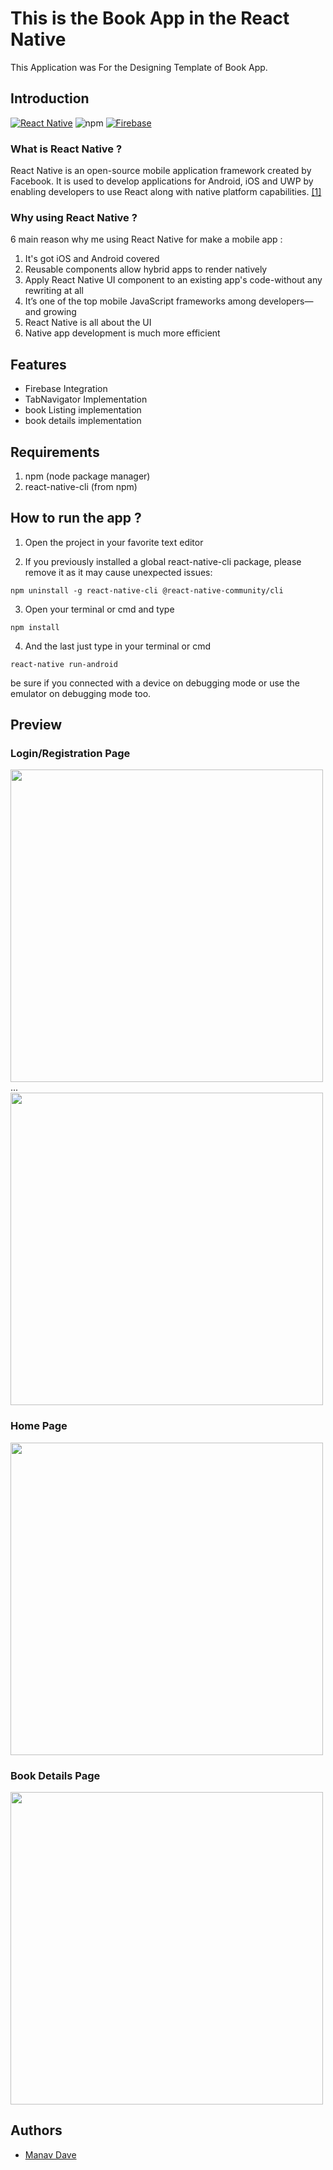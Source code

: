 # This is the Book App in the React Native

This Application was For the Designing Template of Book App.

## Introduction

[![React Native](https://img.shields.io/badge/React%20Native-v0.71-blue.svg?style=rounded-square)](https://facebook.github.io/react-native/)
![npm](https://img.shields.io/badge/npm-v4.18.2-blue.svg?style=rounded-square)
[![Firebase](https://img.shields.io/badge/firebase-v9.20.0-blue.svg?style=rounded-square)](https://firebase.google.com/)

### What is React Native ?

React Native is an open-source mobile application framework created by Facebook. It is used to develop applications for Android, iOS and UWP by enabling developers to use React along with native platform capabilities. [[1]](https://en.wikipedia.org/wiki/React_Native)

### Why using React Native ?

6 main reason why me using React Native for make a mobile app :

1. It's got iOS and Android covered
2. Reusable components allow hybrid apps to render natively
3. Apply React Native UI component to an existing app's code-without any rewriting at all
4. It’s one of the top mobile JavaScript frameworks among developers—and growing
5. React Native is all about the UI
6. Native app development is much more efficient

## Features

<ul>
  <li>Firebase Integration</li>
  <li>TabNavigator Implementation</li>
  <li>book Listing implementation</li>
  <li>book details implementation</li>
</ul>

## Requirements

1. npm (node package manager)
2. react-native-cli (from npm)

## How to run the app ?

1. Open the project in your favorite text editor

2. If you previously installed a global react-native-cli package, please remove it as it may cause unexpected issues:

```
npm uninstall -g react-native-cli @react-native-community/cli
```

3. Open your terminal or cmd and type

```
npm install
```

4. And the last just type in your terminal or cmd

```
react-native run-android
```

be sure if you connected with a device on debugging mode or use the emulator on debugging mode too.

## Preview

### Login/Registration Page

<Image src="Screenshots/Login.png" widht=500 height=500/>...<Image src="Screenshots/Register.png" widht=500 height=500/>

### Home Page

<Image src="Screenshots/Home.png" widht=500 height=500/>

### Book Details Page

<Image src="Screenshots/BookDetails.png" widht=500 height=500/>

## Authors

- [Manav Dave](https://github.com/davecoders0201/)
